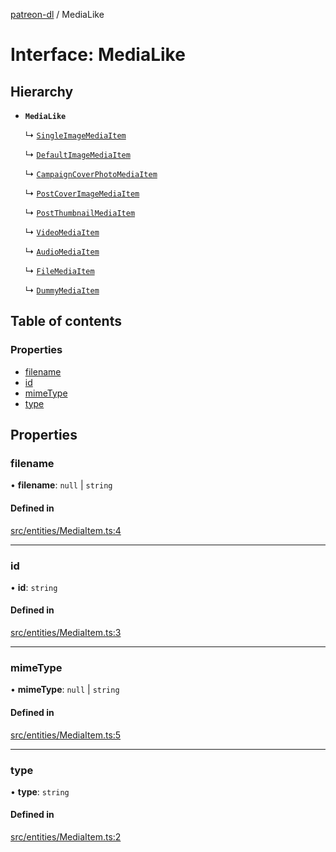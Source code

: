 [patreon-dl](../README.md) / MediaLike

# Interface: MediaLike

## Hierarchy

- **`MediaLike`**

  ↳ [`SingleImageMediaItem`](SingleImageMediaItem.md)

  ↳ [`DefaultImageMediaItem`](DefaultImageMediaItem.md)

  ↳ [`CampaignCoverPhotoMediaItem`](CampaignCoverPhotoMediaItem.md)

  ↳ [`PostCoverImageMediaItem`](PostCoverImageMediaItem.md)

  ↳ [`PostThumbnailMediaItem`](PostThumbnailMediaItem.md)

  ↳ [`VideoMediaItem`](VideoMediaItem.md)

  ↳ [`AudioMediaItem`](AudioMediaItem.md)

  ↳ [`FileMediaItem`](FileMediaItem.md)

  ↳ [`DummyMediaItem`](DummyMediaItem.md)

## Table of contents

### Properties

- [filename](MediaLike.md#filename)
- [id](MediaLike.md#id)
- [mimeType](MediaLike.md#mimetype)
- [type](MediaLike.md#type)

## Properties

### filename

• **filename**: ``null`` \| `string`

#### Defined in

[src/entities/MediaItem.ts:4](https://github.com/patrickkfkan/patreon-dl/blob/d381b32/src/entities/MediaItem.ts#L4)

___

### id

• **id**: `string`

#### Defined in

[src/entities/MediaItem.ts:3](https://github.com/patrickkfkan/patreon-dl/blob/d381b32/src/entities/MediaItem.ts#L3)

___

### mimeType

• **mimeType**: ``null`` \| `string`

#### Defined in

[src/entities/MediaItem.ts:5](https://github.com/patrickkfkan/patreon-dl/blob/d381b32/src/entities/MediaItem.ts#L5)

___

### type

• **type**: `string`

#### Defined in

[src/entities/MediaItem.ts:2](https://github.com/patrickkfkan/patreon-dl/blob/d381b32/src/entities/MediaItem.ts#L2)
